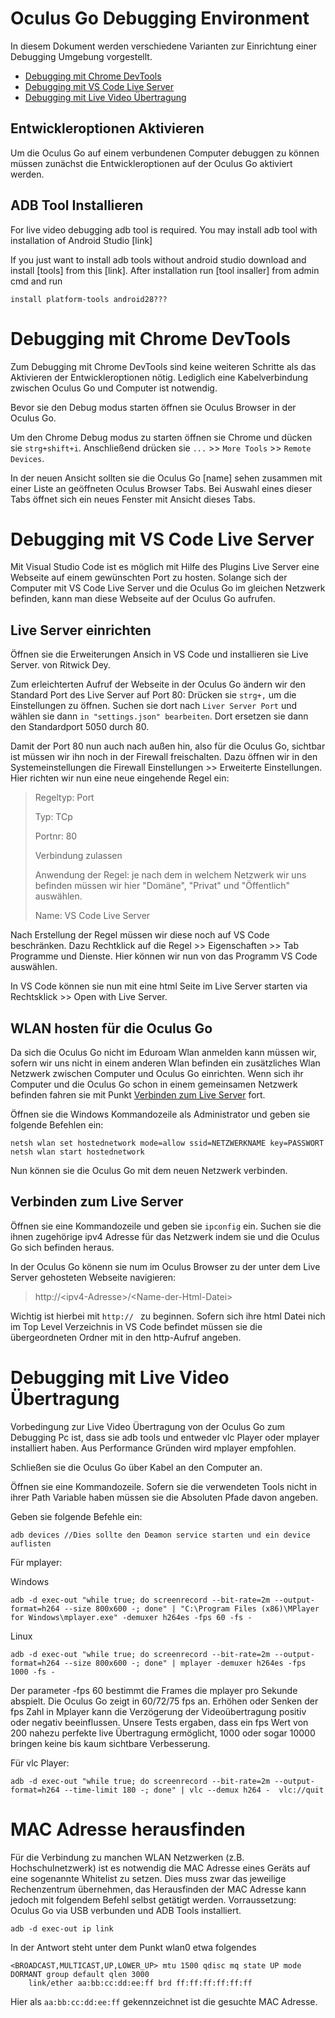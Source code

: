 # Oculus Go Debugging Environment

In diesem Dokument werden verschiedene Varianten zur Einrichtung einer Debugging Umgebung vorgestellt.
- [Debugging mit Chrome DevTools](#head-dmcdt)
- [Debugging mit VS Code Live Server](#head-dmvscls)
- [Debugging mit Live Video Übertragung](#head-dmlvu)

## Entwickleroptionen Aktivieren

Um die Oculus Go auf einem verbundenen Computer debuggen zu können müssen zunächst die Entwickleroptionen auf der Oculus Go aktiviert werden.



## ADB Tool Installieren

For live video debugging adb tool is required. You may install adb tool with installation of Android Studio [link]

If you just want to install adb tools without android studio download and install [tools] from this [link]. After installation run [tool insaller] from admin cmd and run 
```
install platform-tools android28???
```



# <a id="head-dmcdt"></a>Debugging mit Chrome DevTools

Zum Debugging mit Chrome DevTools sind keine weiteren Schritte als das Aktivieren der Entwickleroptionen nötig.
Lediglich eine Kabelverbindung zwischen Oculus Go und Computer ist notwendig.

Bevor sie den Debug modus starten öffnen sie Oculus Browser in der Oculus Go.

Um den Chrome Debug modus zu starten öffnen sie Chrome und dücken sie `strg+shift+i`. Anschließend drücken sie `...` >> `More Tools` >> `Remote Devices`.

In der neuen Ansicht sollten sie die Oculus Go [name] sehen zusammen mit einer Liste an geöffneten Oculus Browser Tabs.
Bei Auswahl eines dieser Tabs öffnet sich ein neues Fenster mit Ansicht dieses Tabs.

# <a id="head-dmvscls"></a>Debugging mit VS Code Live Server

Mit Visual Studio Code ist es möglich mit Hilfe des Plugins Live Server eine Webseite auf einem gewünschten Port zu hosten. Solange sich der Computer mit VS Code Live Server und die Oculus Go im gleichen Netzwerk befinden, kann man diese Webseite auf der Oculus Go aufrufen.

## Live Server einrichten

Öffnen sie die Erweiterungen Ansich in VS Code und installieren sie Live Server. von Ritwick Dey.

Zum erleichterten Aufruf der Webseite in der Oculus Go ändern wir den Standard Port des Live Server auf Port 80:
Drücken sie `strg+,` um die Einstellungen zu öffnen. Suchen sie dort nach `Liver Server Port` und wählen sie dann `in "settings.json" bearbeiten`. Dort ersetzen sie dann den Standardport 5050 durch 80.

Damit der Port 80 nun auch nach außen hin, also für die Oculus Go, sichtbar ist müssen wir ihn noch in der Firewall freischalten. Dazu öffnen wir in den Systemeinstellungen die Firewall Einstellungen >> Erweiterte Einstellungen. Hier richten wir nun eine neue eingehende Regel ein:
> Regeltyp: Port
> 
> Typ: TCp
> 
> Portnr: 80
> 
> Verbindung zulassen
>
> Anwendung der Regel: je nach dem in welchem Netzwerk wir uns befinden müssen wir hier "Domäne", "Privat" und "Öffentlich" auswählen.
>
> Name: VS Code Live Server

Nach Erstellung der Regel müssen wir diese noch auf VS Code beschränken. Dazu Rechtklick auf die Regel >> Eigenschaften >> Tab Programme und Dienste. Hier können wir nun von das Programm VS Code auswählen.

In VS Code können sie nun mit eine html Seite im Live Server starten via Rechtsklick >> Open with Live Server.

## WLAN hosten für die Oculus Go

Da sich die Oculus Go nicht im Eduroam Wlan anmelden kann müssen wir, sofern wir uns nicht in einem anderen Wlan befinden ein zusätzliches Wlan Netzwerk zwischen Computer und Oculus Go einrichten. Wenn sich ihr Computer und die Oculus Go schon in einem gemeinsamen Netzwerk befinden fahren sie mit Punkt [Verbinden zum Live Server](#head-vzls) fort.

Öffnen sie die Windows Kommandozeile als Administrator und geben sie folgende Befehlen ein:
```
netsh wlan set hostednetwork mode=allow ssid=NETZWERKNAME key=PASSWORT
netsh wlan start hostednetwork
```

Nun können sie die Oculus Go mit dem neuen Netzwerk verbinden.

## <a id="head-vzls"></a>Verbinden zum Live Server

Öffnen sie eine Kommandozeile und geben sie `ipconfig` ein. Suchen sie die ihnen zugehörige ipv4 Adresse für das Netzwerk indem sie und die Oculus Go sich befinden heraus.

In der Oculus Go könenn sie num im Oculus Browser zu der unter dem Live Server gehosteten Webseite navigieren:
> http://\<ipv4-Adresse>/\<Name-der-Html-Datei>

Wichtig ist hierbei mit `http:// ` zu beginnen. Sofern sich ihre html Datei nich im Top Level Verzeichnis in VS Code befindet müssen sie die übergeordneten Ordner mit in den http-Aufruf angeben.

# <a id="head-dmlvu"></a>Debugging mit Live Video Übertragung

Vorbedingung zur Live Video Übertragung von der Oculus Go zum Debugging Pc ist, dass sie adb tools und entweder vlc Player oder mplayer installiert haben. Aus Performance Gründen wird mplayer empfohlen.

Schließen sie die Oculus Go über Kabel an den Computer an.

Öffnen sie eine Kommandozeile. Sofern sie die verwendeten Tools nicht in ihrer Path Variable haben müssen sie die Absoluten Pfade davon angeben.

Geben sie folgende Befehle ein:

```
adb devices //Dies sollte den Deamon service starten und ein device auflisten
```

Für mplayer:

Windows
```
adb -d exec-out "while true; do screenrecord --bit-rate=2m --output-format=h264 --size 800x600 -; done" | "C:\Program Files (x86)\MPlayer for Windows\mplayer.exe" -demuxer h264es -fps 60 -fs -
```

Linux
```
adb -d exec-out "while true; do screenrecord --bit-rate=2m --output-format=h264 --size 800x600 -; done" | mplayer -demuxer h264es -fps 1000 -fs -
```

Der parameter -fps 60 bestimmt die Frames die mplayer pro Sekunde abspielt. Die Oculus Go zeigt in 60/72/75 fps an. Erhöhen oder Senken der fps Zahl in Mplayer kann die Verzögerung der Videoübertragung positiv oder negativ beeinflussen. Unsere Tests ergaben, dass ein fps Wert von 200 nahezu perfekte live Übertragung ermöglicht, 1000 oder sogar 10000 bringen keine bis kaum sichtbare Verbesserung.

Für vlc Player:

```
adb -d exec-out "while true; do screenrecord --bit-rate=2m --output-format=h264 --time-limit 180 -; done" | vlc --demux h264 -  vlc://quit 
```

# MAC Adresse herausfinden

Für die Verbindung zu manchen WLAN Netzwerken (z.B. Hochschulnetzwerk) ist es notwendig die MAC Adresse eines Geräts auf eine sogenannte Whitelist zu setzen. Dies muss zwar das jeweilige Rechenzentrum übernehmen, das Herausfinden der MAC Adresse kann jedoch mit folgendem Befehl selbst getätigt werden.
Vorraussetzung: Oculus Go via USB verbunden und ADB Tools installiert.

```
adb -d exec-out ip link
```

In der Antwort steht unter dem Punkt wlan0 etwa folgendes

```
<BROADCAST,MULTICAST,UP,LOWER_UP> mtu 1500 qdisc mq state UP mode DORMANT group default qlen 3000
    link/ether aa:bb:cc:dd:ee:ff brd ff:ff:ff:ff:ff:ff
```

Hier als `aa:bb:cc:dd:ee:ff` gekennzeichnet ist die gesuchte MAC Adresse.
